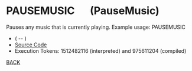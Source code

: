 # PAUSEMUSIC &emsp; (PauseMusic)
Pauses any music that is currently playing. Example usage: PAUSEMUSIC
* ( -- )
* [Source Code](../words/sound/PauseMusic.cs)
* Execution Tokens: 1512482116 (interpreted) and 975611204 (compiled)


[BACK](builtins.md#PauseMusic)

